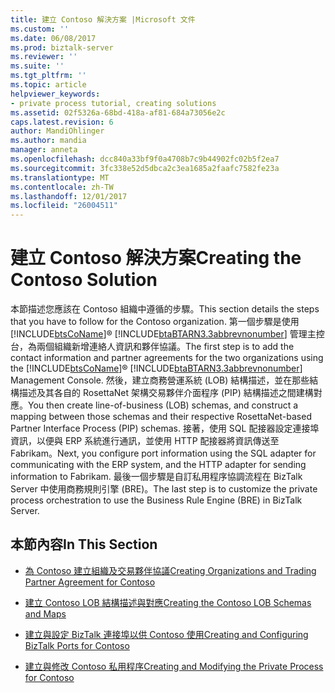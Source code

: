 ```yaml
---
title: 建立 Contoso 解決方案 |Microsoft 文件
ms.custom: ''
ms.date: 06/08/2017
ms.prod: biztalk-server
ms.reviewer: ''
ms.suite: ''
ms.tgt_pltfrm: ''
ms.topic: article
helpviewer_keywords:
- private process tutorial, creating solutions
ms.assetid: 02f5326a-68bd-418a-af81-684a73056e2c
caps.latest.revision: 6
author: MandiOhlinger
ms.author: mandia
manager: anneta
ms.openlocfilehash: dcc840a33bf9f0a4708b7c9b44902fc02b5f2ea7
ms.sourcegitcommit: 3fc338e52d5dbca2c3ea1685a2faafc7582fe23a
ms.translationtype: MT
ms.contentlocale: zh-TW
ms.lasthandoff: 12/01/2017
ms.locfileid: "26004511"
---
```

# <a name="creating-the-contoso-solution"></a><span data-ttu-id="fa4c9-102">建立 Contoso 解決方案</span><span class="sxs-lookup"><span data-stu-id="fa4c9-102">Creating the Contoso Solution</span></span>
<span data-ttu-id="fa4c9-103">本節描述您應該在 Contoso 組織中遵循的步驟。</span><span class="sxs-lookup"><span data-stu-id="fa4c9-103">This section details the steps that you have to follow for the Contoso organization.</span></span> <span data-ttu-id="fa4c9-104">第一個步驟是使用 [!INCLUDE[btsCoName](../../includes/btsconame-md.md)]® [!INCLUDE[btaBTARN3.3abbrevnonumber](../../includes/btabtarn3-3abbrevnonumber-md.md)] 管理主控台，為兩個組織新增連絡人資訊和夥伴協議。</span><span class="sxs-lookup"><span data-stu-id="fa4c9-104">The first step is to add the contact information and partner agreements for the two organizations using the [!INCLUDE[btsCoName](../../includes/btsconame-md.md)]® [!INCLUDE[btaBTARN3.3abbrevnonumber](../../includes/btabtarn3-3abbrevnonumber-md.md)] Management Console.</span></span> <span data-ttu-id="fa4c9-105">然後，建立商務營運系統 (LOB) 結構描述，並在那些結構描述及其各自的 RosettaNet 架構交易夥伴介面程序 (PIP) 結構描述之間建構對應。</span><span class="sxs-lookup"><span data-stu-id="fa4c9-105">You then create line-of-business (LOB) schemas, and construct a mapping between those schemas and their respective RosettaNet-based Partner Interface Process (PIP) schemas.</span></span> <span data-ttu-id="fa4c9-106">接著，使用 SQL 配接器設定連接埠資訊，以便與 ERP 系統進行通訊，並使用 HTTP 配接器將資訊傳送至 Fabrikam。</span><span class="sxs-lookup"><span data-stu-id="fa4c9-106">Next, you configure port information using the SQL adapter for communicating with the ERP system, and the HTTP adapter for sending information to Fabrikam.</span></span> <span data-ttu-id="fa4c9-107">最後一個步驟是自訂私用程序協調流程在 BizTalk Server 中使用商務規則引擎 (BRE)。</span><span class="sxs-lookup"><span data-stu-id="fa4c9-107">The last step is to customize the private process orchestration to use the Business Rule Engine (BRE) in BizTalk Server.</span></span>  
  
## <a name="in-this-section"></a><span data-ttu-id="fa4c9-108">本節內容</span><span class="sxs-lookup"><span data-stu-id="fa4c9-108">In This Section</span></span>  
  
-   [<span data-ttu-id="fa4c9-109">為 Contoso 建立組織及交易夥伴協議</span><span class="sxs-lookup"><span data-stu-id="fa4c9-109">Creating Organizations and Trading Partner Agreement for Contoso</span></span>](../../adapters-and-accelerators/accelerator-rosettanet/creating-organizations-and-trading-partner-agreement-for-contoso.md)  
  
-   [<span data-ttu-id="fa4c9-110">建立 Contoso LOB 結構描述與對應</span><span class="sxs-lookup"><span data-stu-id="fa4c9-110">Creating the Contoso LOB Schemas and Maps</span></span>](../../adapters-and-accelerators/accelerator-rosettanet/creating-the-contoso-lob-schemas-and-maps.md)  
  
-   [<span data-ttu-id="fa4c9-111">建立與設定 BizTalk 連接埠以供 Contoso 使用</span><span class="sxs-lookup"><span data-stu-id="fa4c9-111">Creating and Configuring BizTalk Ports for Contoso</span></span>](../../adapters-and-accelerators/accelerator-rosettanet/creating-and-configuring-biztalk-ports-for-contoso.md)  
  
-   [<span data-ttu-id="fa4c9-112">建立與修改 Contoso 私用程序</span><span class="sxs-lookup"><span data-stu-id="fa4c9-112">Creating and Modifying the Private Process for Contoso</span></span>](../../adapters-and-accelerators/accelerator-rosettanet/creating-and-modifying-the-private-process-for-contoso.md)